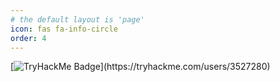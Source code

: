 ```yaml
---
# the default layout is 'page'
icon: fas fa-info-circle
order: 4
---
```


[![TryHackMe Badge]([https://tryhackme.com/badge/3527280](https://tryhackme-badges.s3.amazonaws.com/Rud5674.png))](https://tryhackme.com/users/3527280)
